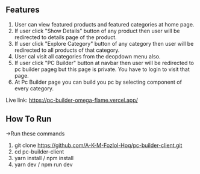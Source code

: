 ## Features
1. User can view featured products and featured categories at home page.
2. If user click "Show Details" button of any product then user will be redirected to details page of the product.
3. If user click "Explore Category" button of any category then user will be redirected to all products of that category.
4. User cal visit all categories from the deopdown menu also.
5. If user click "PC Builder" button at navbar then user will be redirected to pc builder pageg but this page is private. You have to login to visit that page.
6. At Pc Builder page you can build you pc by selecting component of every category.


Live link: https://pc-builder-omega-flame.vercel.app/


## How To Run
->Run these commands
1. git clone https://github.com/A-K-M-Fozlol-Hoq/pc-builder-client.git
2. cd pc-builder-client
3. yarn install / npm install
4. yarn dev / npm run dev